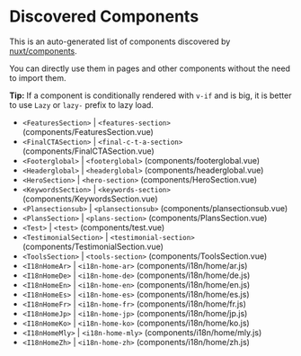 # Discovered Components

This is an auto-generated list of components discovered by [nuxt/components](https://github.com/nuxt/components).

You can directly use them in pages and other components without the need to import them.

**Tip:** If a component is conditionally rendered with `v-if` and is big, it is better to use `Lazy` or `lazy-` prefix to lazy load.

- `<FeaturesSection>` | `<features-section>` (components/FeaturesSection.vue)
- `<FinalCTASection>` | `<final-c-t-a-section>` (components/FinalCTASection.vue)
- `<Footerglobal>` | `<footerglobal>` (components/footerglobal.vue)
- `<Headerglobal>` | `<headerglobal>` (components/headerglobal.vue)
- `<HeroSection>` | `<hero-section>` (components/HeroSection.vue)
- `<KeywordsSection>` | `<keywords-section>` (components/KeywordsSection.vue)
- `<Plansectionsub>` | `<plansectionsub>` (components/plansectionsub.vue)
- `<PlansSection>` | `<plans-section>` (components/PlansSection.vue)
- `<Test>` | `<test>` (components/test.vue)
- `<TestimonialSection>` | `<testimonial-section>` (components/TestimonialSection.vue)
- `<ToolsSection>` | `<tools-section>` (components/ToolsSection.vue)
- `<I18nHomeAr>` | `<i18n-home-ar>` (components/i18n/home/ar.js)
- `<I18nHomeDe>` | `<i18n-home-de>` (components/i18n/home/de.js)
- `<I18nHomeEn>` | `<i18n-home-en>` (components/i18n/home/en.js)
- `<I18nHomeEs>` | `<i18n-home-es>` (components/i18n/home/es.js)
- `<I18nHomeFr>` | `<i18n-home-fr>` (components/i18n/home/fr.js)
- `<I18nHomeJp>` | `<i18n-home-jp>` (components/i18n/home/jp.js)
- `<I18nHomeKo>` | `<i18n-home-ko>` (components/i18n/home/ko.js)
- `<I18nHomeMly>` | `<i18n-home-mly>` (components/i18n/home/mly.js)
- `<I18nHomeZh>` | `<i18n-home-zh>` (components/i18n/home/zh.js)
